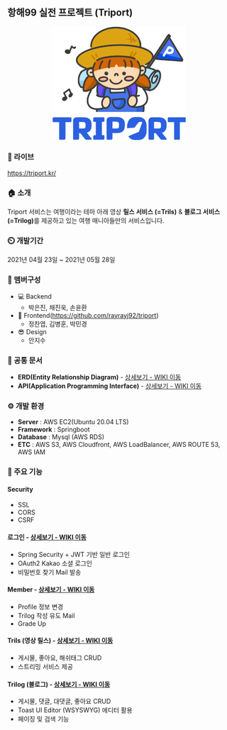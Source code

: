 ## 항해99 실전 프로젝트 (Triport)

<p align='center'>
  <img src="./triport/src/main/resources/gitwiki/login_logo.png" width="300px" />
</p>

### 🔗 라이브
https://triport.kr/

### 🏠 소개
Triport 서비스는 여행이라는 테마 아래 영상 <b>릴스 서비스 (=Trils)</b> & <b>블로그 서비스 (=Trilog)</b>를 제공하고 있는 여행 매니아들만의 서비스입니다.

### ⏲️ 개발기간
2021년 04월 23일 ~ 2021년 05월 28일

### 🧙 맴버구성
- 💻 Backend
    - 박은진, 채진욱, 손윤환
- 💄 Frontend(https://github.com/rayrayj92/triport)
    - 정찬엽, 김병훈, 박민경
- 😎 Design
    - 안지수
    
### 📝 공통 문서
- **ERD(Entity Relationship Diagram)** - <a href="https://github.com/iamzin/SpringBoot-Project-Triport/wiki/ERDiagram" >상세보기 - WIKI 이동</a>  
- **API(Application Programming Interface)** - <a href="https://github.com/iamzin/SpringBoot-Project-Triport/wiki/API" >상세보기 - WIKI 이동</a>

### ⚙️ 개발 환경
- **Server** : AWS EC2(Ubuntu 20.04 LTS)  
- **Framework** : Springboot  
- **Database** : Mysql (AWS RDS)  
- **ETC** : AWS S3, AWS Cloudfront, AWS LoadBalancer, AWS ROUTE 53, AWS IAM  

### 📌 주요 기능
#### Security
- SSL
- CORS 
- CSRF
#### 로그인 - <a href="https://github.com/iamzin/SpringBoot-Project-Triport/wiki/%EC%A3%BC%EC%9A%94-%EA%B8%B0%EB%8A%A5-%EC%86%8C%EA%B0%9C(Login)" >상세보기 - WIKI 이동</a>
- Spring Security + JWT 기반 일반 로그인
- OAuth2 Kakao 소셜 로그인
- 비밀번호 찾기 Mail 발송
#### Member - <a href="https://github.com/iamzin/SpringBoot-Project-Triport/wiki/%EC%A3%BC%EC%9A%94-%EA%B8%B0%EB%8A%A5-%EC%86%8C%EA%B0%9C(Member)" >상세보기 - WIKI 이동</a>
- Profile 정보 변경
- Trilog 작성 유도 Mail
- Grade Up
#### Trils (영상 릴스) - <a href="https://github.com/iamzin/SpringBoot-Project-Triport/wiki/%EC%A3%BC%EC%9A%94-%EA%B8%B0%EB%8A%A5-%EC%86%8C%EA%B0%9C(Trils_%EC%98%81%EC%83%81)" >상세보기 - WIKI 이동</a>
- 게시물, 좋아요, 해쉬태그 CRUD
- 스트리밍 서비스 제공
#### Trilog (블로그) - <a href="https://github.com/iamzin/SpringBoot-Project-Triport/wiki/%EC%A3%BC%EC%9A%94-%EA%B8%B0%EB%8A%A5-%EC%86%8C%EA%B0%9C(Trillog_%EB%B8%94%EB%A1%9C%EA%B7%B8)" >상세보기 - WIKI 이동</a>
- 게시물, 댓글, 대댓글, 좋아요 CRUD
- Toast UI Editor (WSYSWYG) 에디터 활용
- 페이징 및 검색 기능
